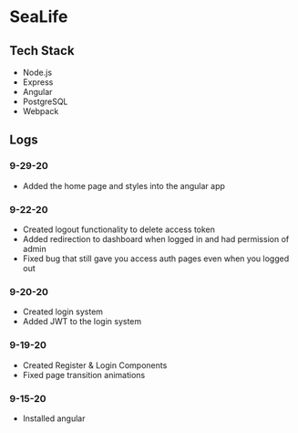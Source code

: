 # SeaLife

## Tech Stack
- Node.js
- Express
- Angular
- PostgreSQL
- Webpack


## Logs

### 9-29-20
- Added the home page and styles into the angular app

### 9-22-20
- Created logout functionality to delete access token 
- Added redirection to dashboard  when logged in and had permission of admin
- Fixed bug that still gave you access auth pages even when you logged out


### 9-20-20
- Created login system
- Added JWT to the login system 

### 9-19-20
- Created Register & Login Components
- Fixed page transition animations


### 9-15-20 
- Installed angular

